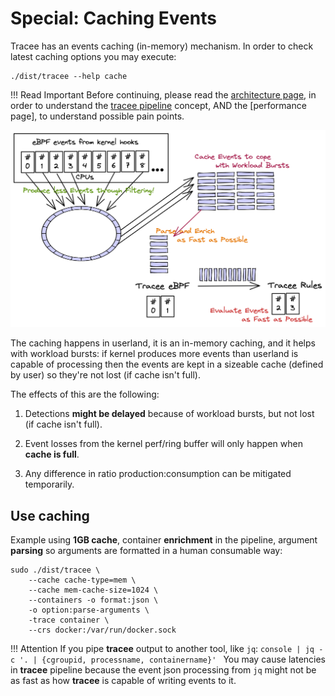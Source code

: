 # Special: Caching Events

Tracee has an events caching (in-memory) mechanism. In order to check latest
caching options you may execute:

```console
./dist/tracee --help cache
```

!!! Read Important
    Before continuing, please read the [architecture page], in order to
    understand the [tracee pipeline] concept, AND the [performance page], to
    understand possible pain points.

[architecture page]: ../../contributing/architecture.md
[tracee pipeline]: ../../contributing/architecture.md#tracee-pipeline-concept

![Tracee Cache](../../images/tracee-cache.png)

The caching happens in userland, it is an in-memory caching, and it helps with
workload bursts: if kernel produces more events than userland is capable of
processing then the events are kept in a sizeable cache (defined by user) so
they're not lost (if cache isn't full).

The effects of this are the following:

1. Detections **might be delayed** because of workload bursts, but not lost (if
   cache isn't full).

2. Event losses from the kernel perf/ring buffer will only happen when
   **cache is full**.

3. Any difference in ratio production:consumption can be mitigated temporarily.

## Use caching

Example using **1GB cache**, container **enrichment** in the pipeline, argument
**parsing** so arguments are formatted in a human consumable way:

```console
sudo ./dist/tracee \
    --cache cache-type=mem \
    --cache mem-cache-size=1024 \
    --containers -o format:json \
    -o option:parse-arguments \
    -trace container \
    --crs docker:/var/run/docker.sock
```

!!! Attention
    If you pipe **tracee** output to another tool, like `jq`:
    ```console
    | jq -c '. | {cgroupid, processname, containername}'
    ```
    You may cause latencies in **tracee** pipeline because the event json
    processing from `jq` might not be as fast as how **tracee** is capable
    of writing events to it.
